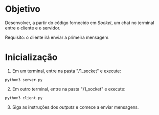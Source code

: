 # Objetivo
Desenvolver, a partir do código fornecido em *Socket*, um chat no terminal entre o cliente e o servidor.

Requisito: o cliente irá enviar a primeira mensagem.

# Inicialização

1. Em um terminal, entre na pasta "/1_socket" e execute:

`python3 server.py`

2. Em outro terminal, entre na pasta "/1_socket" e execute:

`python3 client.py`

3. Siga as instruções dos *outputs* e comece a enviar mensagens.